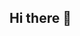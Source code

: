## Hi there 👋

<!--
**ChickenAlfredo1121/ChickenAlfredo1121** is a ✨ _special_ ✨ repository because its `README.md` (this file) appears on your GitHub profile.

Here are some ideas to get you started:

- 🔭 I’m currently working on Bachelors Degree in Information Techonology
- 🌱 I’m currently learning Wed Dev
- 📫 How to reach me: email
- ⚡ Fun fact: I've caught a shark!
-->

